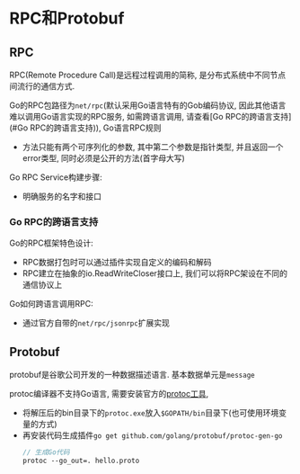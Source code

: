 # RPC和Protobuf

## RPC
RPC(Remote Procedure Call)是远程过程调用的简称, 是分布式系统中不同节点间流行的通信方式.

Go的RPC包路径为`net/rpc`(默认采用Go语言特有的Gob编码协议, 因此其他语言难以调用Go语言实现的RPC服务, 
如需跨语言调用, 请查看[Go RPC的跨语言支持](#Go RPC的跨语言支持)), Go语言RPC规则
- 方法只能有两个可序列化的参数, 其中第二个参数是指针类型, 并且返回一个error类型, 同时必须是公开的方法(首字母大写)


Go RPC Service构建步骤:
- 明确服务的名字和接口

### Go RPC的跨语言支持
Go的RPC框架特色设计:
- RPC数据打包时可以通过插件实现自定义的编码和解码
- RPC建立在抽象的io.ReadWriteCloser接口上, 我们可以将RPC架设在不同的通信协议上

Go如何跨语言调用RPC:
- 通过官方自带的`net/rpc/jsonrpc`扩展实现

## Protobuf 
protobuf是谷歌公司开发的一种数据描述语言. 基本数据单元是`message`

protoc编译器不支持Go语言, 需要安装官方的[protoc工具](https://github.com/protocolbuffers/protobuf/releases), 
- 将解压后的bin目录下的`protoc.exe`放入`$GOPATH/bin`目录下(也可使用环境变量的方式)
- 再安装代码生成插件`go get github.com/golang/protobuf/protoc-gen-go`
    ```proto
    // 生成Go代码
    protoc --go_out=. hello.proto
    ```
